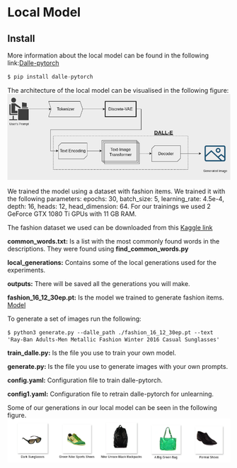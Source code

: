 # Local Model
## Install

More information about the local model can be found in the following link:[Dalle-pytorch](https://github.com/lucidrains/DALLE-pytorch#install)

```python
$ pip install dalle-pytorch
```

The architecture of the local model can be visualised in the following figure:
![Local Model](local_dalle.png)

We trained the model using a dataset with fashion items. We trained it with the following parameters:
epochs: 30, batch_size: 5, learning_rate: 4.5e-4, depth: 16, heads: 12, head_dimension: 64.
For our trainings we used 2 GeForce GTX 1080 Ti GPUs with 11 GB RAM.
 
The fashion dataset we used can be downloaded from this [Kaggle link](https://www.kaggle.com/datasets/paramaggarwal/fashion-product-images-dataset)

**common_words.txt:** Is a list with the most commonly found words in the descriptions. They were found using  **find_common_words.py**

**local_generations:** Contains some of the local generations used for the experiments.

**outputs:** There will be saved all the generations you will make.

**fashion_16_12_30ep.pt:** Is the model we trained to generate fashion items.  [Model](https://www.dropbox.com/scl/fi/1gwxexppp4vbbe7aqr8nj/fashion_16_12_30ep.pt?rlkey=rp2o2lnr29pmq3vo3uj7fi1v8&st=qat5dlwz&dl=0)

To generate a set of images run the following:
```
$ python3 generate.py --dalle_path ./fashion_16_12_30ep.pt --text 'Ray-Ban Adults-Men Metallic Fashion Winter 2016 Casual Sunglasses'
```


**train_dalle.py:** Is the file you use to train your own model.

**generate.py:** Is the file you use to generate images with your own prompts.

**config.yaml:** Configuration file to train dalle-pytorch.

**config1.yaml:** Configuration file to retrain dalle-pytorch for unlearning.

Some of our generations in our local model can be seen in the following figure.
![Local Generations](local_generations_examples.png)
